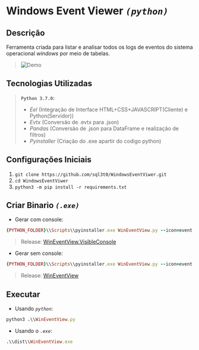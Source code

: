 # Windows Event Viewer _`(python)`_

## Descrição

Ferramenta criada para listar e analisar todos os logs de eventos do sistema operacional _windows_ por meio de tabelas.

> ![Demo](wev_demo.gif)

## Tecnologias Utilizadas

> __`Python 3.7.0`:__
>- _Eel_          (Integração de Interface HTML+CSS+JAVASCRIPT(Cliente) e Python(Servidor))
>- _Evtx_         (Conversão de .evtx para .json)
>- _Pandas_       (Conversão de .json para DataFrame e realização de filtros)
>- _Pyinstaller_  (Criação do .exe apartir do codigo python)

## Configurações Iniciais

1. `git clone https://github.com/sql3t0/WindowsEventViwer.git`
2. `cd WindowsEventViwer`
3. `python3 -m pip install -r requirements.txt`

## Criar Binario _`(.exe)`_

- Gerar com console:
```ruby
{PYTHON_FOLDER}\\Scripts\\pyinstaller.exe WinEventView.py --icon=event.ico --hidden-import bottle_websocket --add-data "{PYTHON_FOLDER}\\lib\\site-packages\\eel\\eel.js;eel" --uac-admin --onefile
```
> Release: [WinEventView.VisibleConsole](https://github.com/sql3t0/WindowsEventViwer/releases/download/v1.0/WinEventView.VisibleConsole.exe)

- Gerar sem console:
```ruby
{PYTHON_FOLDER}\\Scripts\\pyinstaller.exe WinEventView.py --icon=event.ico --hidden-import bottle_websocket --add-data "{PYTHON_FOLDER}\\lib\\site-packages\\eel\\eel.js;eel" --uac-admin --onefile --noconsole
```
> Release: [WinEventView](https://github.com/sql3t0/WindowsEventViwer/releases/download/v1.0/WinEventView.exe)

## Executar

- Usando _`python`_:
```ruby
python3 .\\WinEventView.py
```

- Usando o _`.exe`_:
```ruby
.\\dist\\WinEventView.exe
```
